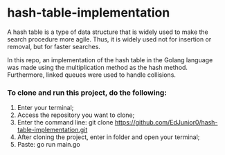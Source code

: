 # hash-table-implementation
A hash table is a type of data structure that is widely used to make the search procedure more agile. Thus, it is widely used not for insertion or removal, but for faster searches.

In this repo, an implementation of the hash table in the Golang language was made using the multiplication method as the hash method. Furthermore, linked queues were used to handle collisions.

### To clone and run this project, do the following:
1. Enter your terminal;
2. Access the repository you want to clone;
3. Enter the command line: git clone https://github.com/EdJunior0/hash-table-implementation.git
4. After cloning the project, enter in folder and open your terminal;
5. Paste: go run main.go
